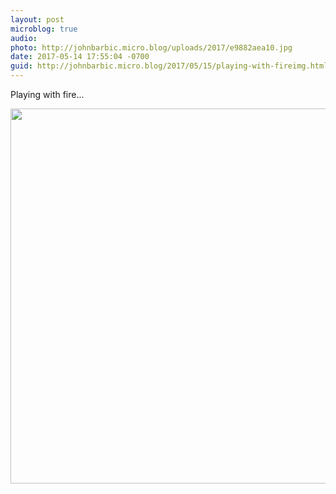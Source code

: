 ```yaml
---
layout: post
microblog: true
audio: 
photo: http://johnbarbic.micro.blog/uploads/2017/e9882aea10.jpg
date: 2017-05-14 17:55:04 -0700
guid: http://johnbarbic.micro.blog/2017/05/15/playing-with-fireimg.html
---
```

Playing with fire...

<img src="http://johnbarbic.micro.blog/uploads/2017/e9882aea10.jpg" width="600" height="600" style="height: auto" />
